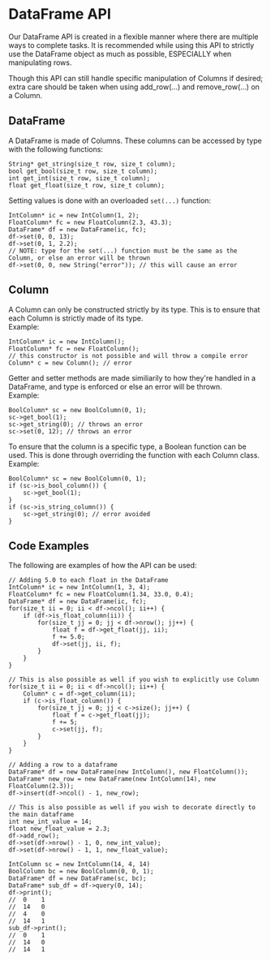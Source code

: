 # DataFrame API

Our DataFrame API is created in a flexible manner where there are multiple ways to complete tasks. It is recommended while using this API to strictly use the DataFrame
object as much as possible, ESPECIALLY when manipulating rows. 

Though this API can still handle specific manipulation of Columns if desired; extra care should be taken when using add_row(...) and remove_row(...) on a Column.

## DataFrame

A DataFrame is made of Columns. These columns can be accessed by type with the following functions:

```
String* get_string(size_t row, size_t column);
bool get_bool(size_t row, size_t column);
int get_int(size_t row, size_t column);
float get_float(size_t row, size_t column);
```

Setting values is done with an overloaded `set(...)` function:

```
IntColumn* ic = new IntColumn(1, 2);
FloatColumn* fc = new FloatColumn(2.3, 43.3);
DataFrame* df = new DataFrame(ic, fc);
df->set(0, 0, 13);
df->set(0, 1, 2.2);
// NOTE: type for the set(...) function must be the same as the Column, or else an error will be thrown
df->set(0, 0, new String("error")); // this will cause an error
```

## Column

A Column can only be constructed strictly by its type. This is to ensure that each Column is strictly made of its type.  
Example:
```
IntColumn* ic = new IntColumn();
FloatColumn* fc = new FloatColumn();
// this constructor is not possible and will throw a compile error
Column* c = new Column(); // error
```
Getter and setter methods are made similiarily to how they're handled in a DataFrame, and type is enforced or else an error will be thrown.  
Example:
```
BoolColumn* sc = new BoolColumn(0, 1);
sc->get_bool(1);
sc->get_string(0); // throws an error
sc->set(0, 12); // throws an error
```
To ensure that the column is a specific type, a Boolean function can be used. This is done through overriding the function with each Column class.  
Example:
```
BoolColumn* sc = new BoolColumn(0, 1);
if (sc->is_bool_column()) {
    sc->get_bool(1);
}
if (sc->is_string_column()) {
    sc->get_string(0); // error avoided
}
```

## Code Examples

The following are examples of how the API can be used:
```
// Adding 5.0 to each float in the DataFrame
IntColumn* ic = new IntColumn(1, 3, 4);
FloatColumn* fc = new FloatColumn(1.34, 33.0, 0.4);
DataFrame* df = new DataFrame(ic, fc);
for(size_t ii = 0; ii < df->ncol(); ii++) {
    if (df->is_float_column(ii)) {
        for(size_t jj = 0; jj < df->nrow(); jj++) {
            float f = df->get_float(jj, ii);
            f += 5.0;
            df->set(jj, ii, f);
        }
    }
}

// This is also possible as well if you wish to explicitly use Column
for(size_t ii = 0; ii < df->ncol(); ii++) {
    Column* c = df->get_column(ii);
    if (c->is_float_column()) {
        for(size_t jj = 0; jj < c->size(); jj++) {
            float f = c->get_float(jj);
            f += 5;
            c->set(jj, f);
        }
    }
}
```
```
// Adding a row to a dataframe
DataFrame* df = new DataFrame(new IntColumn(), new FloatColumn());
DataFrame* new_row = new DataFrame(new IntColumn(14), new FloatColumn(2.3));
df->insert(df->ncol() - 1, new_row);

// This is also possible as well if you wish to decorate directly to the main dataframe
int new_int_value = 14;
float new_float_value = 2.3;
df->add_row();
df->set(df->nrow() - 1, 0, new_int_value);
df->set(df->nrow() - 1, 1, new_float_value);
```

```
IntColumn sc = new IntColumn(14, 4, 14)
BoolColumn bc = new BoolColumn(0, 0, 1);
DataFrame* df = new DataFrame(sc, bc);
DataFrame* sub_df = df->query(0, 14);
df->print();
//  0    1
//  14   0
//  4    0
//  14   1
sub_df->print();
//  0    1
//  14   0
//  14   1   
```
